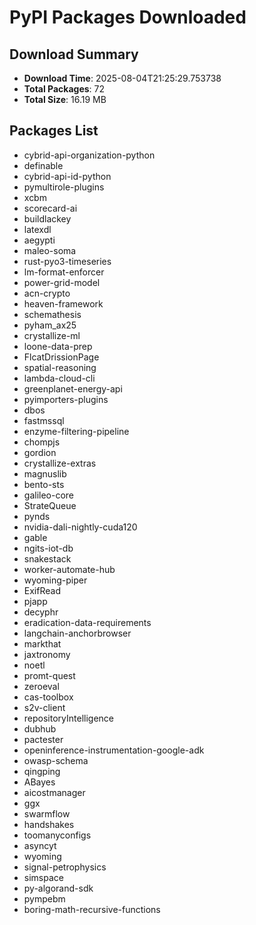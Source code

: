 # PyPI Packages Downloaded

## Download Summary
- **Download Time**: 2025-08-04T21:25:29.753738
- **Total Packages**: 72
- **Total Size**: 16.19 MB

## Packages List
- cybrid-api-organization-python
- definable
- cybrid-api-id-python
- pymultirole-plugins
- xcbm
- scorecard-ai
- buildlackey
- latexdl
- aegypti
- maleo-soma
- rust-pyo3-timeseries
- lm-format-enforcer
- power-grid-model
- acn-crypto
- heaven-framework
- schemathesis
- pyham_ax25
- crystallize-ml
- loone-data-prep
- FlcatDrissionPage
- spatial-reasoning
- lambda-cloud-cli
- greenplanet-energy-api
- pyimporters-plugins
- dbos
- fastmssql
- enzyme-filtering-pipeline
- chompjs
- gordion
- crystallize-extras
- magnuslib
- bento-sts
- galileo-core
- StrateQueue
- pynds
- nvidia-dali-nightly-cuda120
- gable
- ngits-iot-db
- snakestack
- worker-automate-hub
- wyoming-piper
- ExifRead
- pjapp
- decyphr
- eradication-data-requirements
- langchain-anchorbrowser
- markthat
- jaxtronomy
- noetl
- promt-quest
- zeroeval
- cas-toolbox
- s2v-client
- repositoryIntelligence
- dubhub
- pactester
- openinference-instrumentation-google-adk
- owasp-schema
- qingping
- ABayes
- aicostmanager
- ggx
- swarmflow
- handshakes
- toomanyconfigs
- asyncyt
- wyoming
- signal-petrophysics
- simspace
- py-algorand-sdk
- pympebm
- boring-math-recursive-functions
